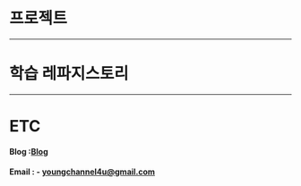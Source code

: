 # 프로젝트


---
# 학습 레파지스토리


---
# ETC
#### Blog  :[Blog](https://youngchannel.co.kr/)
#### Email  : - youngchannel4u@gmail.com
